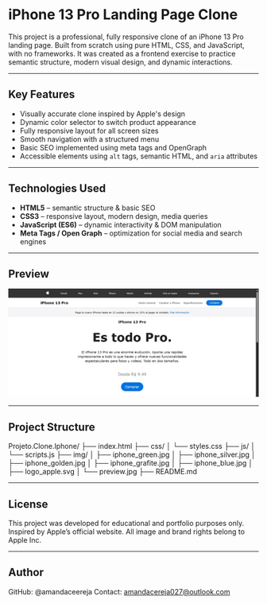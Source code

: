 # iPhone 13 Pro Landing Page Clone

This project is a professional, fully responsive clone of an iPhone 13 Pro landing page. Built from scratch using pure HTML, CSS, and JavaScript, with no frameworks. It was created as a frontend exercise to practice semantic structure, modern visual design, and dynamic interactions.

---

## Key Features

- Visually accurate clone inspired by Apple's design
- Dynamic color selector to switch product appearance
- Fully responsive layout for all screen sizes
- Smooth navigation with a structured menu
- Basic SEO implemented using meta tags and OpenGraph
- Accessible elements using `alt` tags, semantic HTML, and `aria` attributes

---

## Technologies Used

- **HTML5** – semantic structure & basic SEO
- **CSS3** – responsive layout, modern design, media queries
- **JavaScript (ES6)** – dynamic interactivity & DOM manipulation
- **Meta Tags / Open Graph** – optimization for social media and search engines

---

## Preview

![iPhone 13 Pro Clone Preview](img/preview.jpg)

---

## Project Structure
Projeto.Clone.Iphone/
├── index.html
├── css/
│   └── styles.css
├── js/
│   └── scripts.js
├── img/
│   ├── iphone_green.jpg
│   ├── iphone_silver.jpg
│   ├── iphone_golden.jpg
│   ├── iphone_grafite.jpg
│   ├── iphone_blue.jpg
│   ├── logo_apple.svg
│   └── preview.jpg 
├── README.md   

---

## License

This project was developed for educational and portfolio purposes only.
Inspired by Apple’s official website.
All image and brand rights belong to Apple Inc.


--- 

## Author

GitHub: @amandaceereja
Contact: amandacereja027@outlook.com